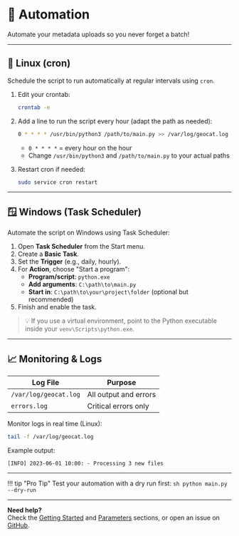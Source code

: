 # 🤖 Automation

Automate your metadata uploads so you never forget a batch!

---

## 🐧 Linux (cron)

Schedule the script to run automatically at regular intervals using `cron`.

1. Edit your crontab:
    ```sh
    crontab -e
    ```
2. Add a line to run the script every hour (adapt the path as needed):
    ```sh
    0 * * * * /usr/bin/python3 /path/to/main.py >> /var/log/geocat.log 2>&1
    ```
    - `0 * * * *` = every hour on the hour
    - Change `/usr/bin/python3` and `/path/to/main.py` to your actual paths

3. Restart cron if needed:
    ```sh
    sudo service cron restart
    ```

---

## 🪟 Windows (Task Scheduler)

Automate the script on Windows using Task Scheduler:

1. Open **Task Scheduler** from the Start menu.
2. Create a **Basic Task**.
3. Set the **Trigger** (e.g., daily, hourly).
4. For **Action**, choose "Start a program":
    - **Program/script**: `python.exe`
    - **Add arguments**: `C:\path\to\main.py`
    - **Start in**: `C:\path\to\your\project\folder` (optional but recommended)
5. Finish and enable the task.

> 💡 If you use a virtual environment, point to the Python executable inside your `venv\Scripts\python.exe`.

---

## 📈 Monitoring & Logs

| Log File              | Purpose                  |
|-----------------------|--------------------------|
| `/var/log/geocat.log` | All output and errors    |
| `errors.log`          | Critical errors only     |

Monitor logs in real time (Linux):
```sh
tail -f /var/log/geocat.log
```

Example output:
```
[INFO] 2023-06-01 10:00: - Processing 3 new files
```

---

!!! tip "Pro Tip"
    Test your automation with a dry run first:
    ```sh
    python main.py --dry-run
    ```

---

**Need help?**  
Check the [Getting Started](getting-started.md) and [Parameters](parameters.md) sections, or open an issue on [GitHub](https://github.com/geoadmin/service-geocat-harvesting/issues).